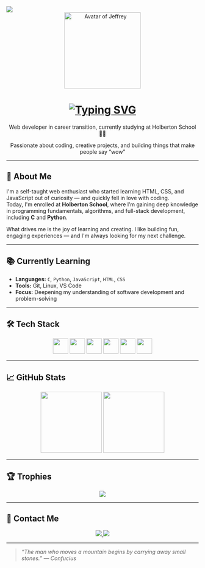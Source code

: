 <img src="https://visitor-badge.laobi.icu/badge?page_id=JeffToken31.JeffToken31" />

<div align="center">
  <img src="https://i.postimg.cc/G2tM6b9D/Avatar.png" alt="Avatar of Jeffrey" width="200" />
  <h1><a href="https://git.io/typing-svg"><img src="https://readme-typing-svg.herokuapp.com?font=Patrick+Hand&size=28&pause=1000&center=true&vCenter=true&width=435&lines=Hi+there+%F0%9F%91%8B;I'm+Jeffrey+!;Aspiring+Web+Developer+%F0%9F%9A%80;Always+building.+Always+learning." alt="Typing SVG" /></a></h1>
  <p>Web developer in career transition, currently studying at Holberton School 🧑‍💻</p>
  <p>Passionate about coding, creative projects, and building things that make people say “wow”</p>
</div>

---

## 🧠 About Me

I'm a self-taught web enthusiast who started learning HTML, CSS, and JavaScript out of curiosity — and quickly fell in love with coding.  
Today, I'm enrolled at **Holberton School**, where I’m gaining deep knowledge in programming fundamentals, algorithms, and full-stack development, including **C** and **Python**.

What drives me is the joy of learning and creating. I like building fun, engaging experiences — and I'm always looking for my next challenge.

---

## 📚 Currently Learning

- **Languages:** `C`, `Python`, `JavaScript`, `HTML`, `CSS`
- **Tools:** Git, Linux, VS Code
- **Focus:** Deepening my understanding of software development and problem-solving

---

## 🛠️ Tech Stack

<div align="center">
  <img src="https://cdn.jsdelivr.net/gh/devicons/devicon/icons/html5/html5-original.svg" width="40" />
  <img src="https://cdn.jsdelivr.net/gh/devicons/devicon/icons/css3/css3-original.svg" width="40" />
  <img src="https://cdn.jsdelivr.net/gh/devicons/devicon/icons/javascript/javascript-original.svg" width="40" />
  <img src="https://cdn.jsdelivr.net/gh/devicons/devicon/icons/c/c-original.svg" width="40" />
  <img src="https://cdn.jsdelivr.net/gh/devicons/devicon/icons/python/python-original.svg" width="40" />
  <img src="https://cdn.jsdelivr.net/gh/devicons/devicon/icons/git/git-original.svg" width="40" />
</div>

---

## 📈 GitHub Stats

<div align="center">
  <img src="https://github-readme-stats.vercel.app/api?username=JeffToken31&show_icons=true&count_private=true&theme=dracula" height="160"/>
  <img src="https://github-readme-stats.vercel.app/api/top-langs/?username=JeffToken31&layout=compact&theme=dracula" height="160"/>
</div>

---

## 🏆 Trophies

<div align="center">
  <img src="https://github-profile-trophy.vercel.app/?username=JeffToken31&theme=onedark&margin-w=15" />
</div>

---

## 🔗 Contact Me

<div align="center">
  <a href="mailto:jeffrey-31@hotmail.fr">
    <img src="https://img.shields.io/badge/Email-D14836?style=for-the-badge&logo=gmail&logoColor=white" />
  </a>
  <a href="https://www.linkedin.com/in/jeffrey-basset/">
    <img src="https://img.shields.io/badge/LinkedIn-0077B5?style=for-the-badge&logo=linkedin&logoColor=white" />
  </a>
</div>

---

> *“The man who moves a mountain begins by carrying away small stones.” — Confucius*
